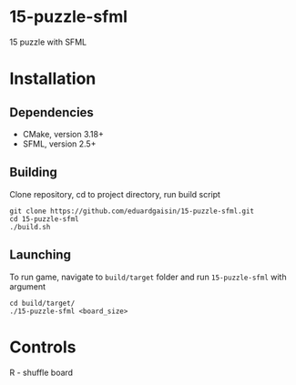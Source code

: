# 15-puzzle-sfml
15 puzzle with SFML

# Installation
  ## Dependencies
  - CMake, version 3.18+
  - SFML, version 2.5+

  ## Building
  Clone repository, cd to project directory, run build script
  ```
  git clone https://github.com/eduardgaisin/15-puzzle-sfml.git
  cd 15-puzzle-sfml
  ./build.sh
  ```

  ## Launching
  To run game, navigate to `build/target` folder and run `15-puzzle-sfml` with argument
  ```
  cd build/target/
  ./15-puzzle-sfml <board_size>
  ```

# Controls

R - shuffle board